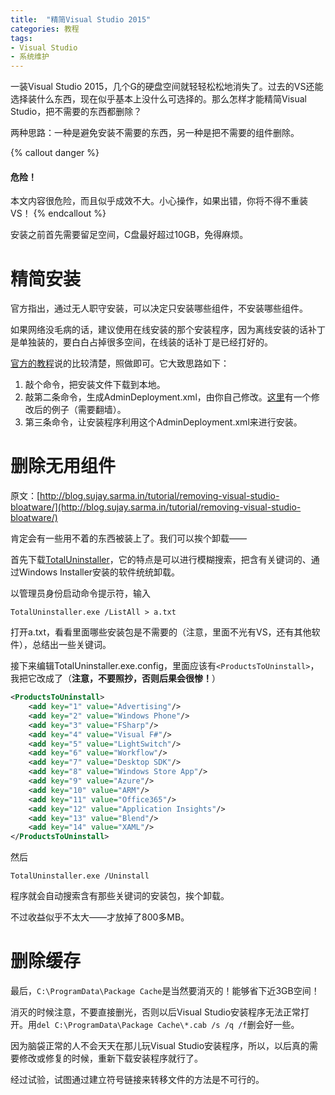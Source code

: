 ```yaml
---
title:  "精简Visual Studio 2015"
categories: 教程
tags:
- Visual Studio
- 系统维护
---
```

一装Visual Studio 2015，几个G的硬盘空间就轻轻松松地消失了。过去的VS还能选择装什么东西，现在似乎基本上没什么可选择的。那么怎样才能精简Visual Studio，把不需要的东西都删除？

两种思路：一种是避免安装不需要的东西，另一种是把不需要的组件删除。

{% callout danger %}
#### 危险！

本文内容很危险，而且似乎成效不大。小心操作，如果出错，你将不得不重装VS！
{% endcallout %}

安装之前首先需要留足空间，C盘最好超过10GB，免得麻烦。

# 精简安装

官方指出，通过无人职守安装，可以决定只安装哪些组件，不安装哪些组件。

如果网络没毛病的话，建议使用在线安装的那个安装程序，因为离线安装的话补丁是单独装的，要白白占掉很多空间，在线装的话补丁是已经打好的。

[官方的教程](https://msdn.microsoft.com/zh-cn/library/ee225237(v=vs.140).aspx)说的比较清楚，照做即可。它大致思路如下：

1. 敲个命令，把安装文件下载到本地。
2. 敲第二条命令，生成AdminDeployment.xml，由你自己修改。[这里](https://gist.github.com/riezebosch/84ea3a7dcac34f93eea0)有一个修改后的例子（需要翻墙）。
3. 第三条命令，让安装程序利用这个AdminDeployment.xml来进行安装。

# 删除无用组件

原文：[http://blog.sujay.sarma.in/tutorial/removing-visual-studio-bloatware/](http://blog.sujay.sarma.in/tutorial/removing-visual-studio-bloatware/)

肯定会有一些用不着的东西被装上了。我们可以挨个卸载——

首先下载[TotalUninstaller](http://totaluninstaller.codeplex.com/)，它的特点是可以进行模糊搜索，把含有关键词的、通过Windows Installer安装的软件统统卸载。

以管理员身份启动命令提示符，输入

    TotalUninstaller.exe /ListAll > a.txt

打开a.txt，看看里面哪些安装包是不需要的（注意，里面不光有VS，还有其他软件），总结出一些关键词。

接下来编辑TotalUninstaller.exe.config，里面应该有`<ProductsToUninstall>`，我把它改成了（**注意，不要照抄，否则后果会很惨！**）

```xml
<ProductsToUninstall>
    <add key="1" value="Advertising"/>
    <add key="2" value="Windows Phone"/>
    <add key="3" value="FSharp"/>
    <add key="4" value="Visual F#"/>
    <add key="5" value="LightSwitch"/>
    <add key="6" value="Workflow"/>
    <add key="7" value="Desktop SDK"/>
    <add key="8" value="Windows Store App"/>
    <add key="9" value="Azure"/>
    <add key="10" value="ARM"/>
    <add key="11" value="Office365"/>
    <add key="12" value="Application Insights"/>
    <add key="13" value="Blend"/>
    <add key="14" value="XAML"/>
</ProductsToUninstall>
```

然后

    TotalUninstaller.exe /Uninstall

程序就会自动搜索含有那些关键词的安装包，挨个卸载。

不过收益似乎不太大——才放掉了800多MB。

# 删除缓存

最后，`C:\ProgramData\Package Cache`是当然要消灭的！能够省下近3GB空间！

消灭的时候注意，不要直接删光，否则以后Visual Studio安装程序无法正常打开。用`del C:\ProgramData\Package Cache\*.cab /s /q /f`删会好一些。

因为脑袋正常的人不会天天在那儿玩Visual Studio安装程序，所以，以后真的需要修改或修复的时候，重新下载安装程序就行了。

经过试验，试图通过建立符号链接来转移文件的方法是不可行的。
